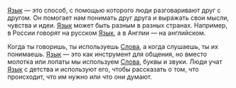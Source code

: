 [Язык](language.md) — это способ, с помощью которого люди разговаривают друг с другом. Он помогает нам понимать друг друга и выражать свои мысли, чувства и идеи. [Язык](language.md) может быть разным в разных странах. Например, в России говорят на русском [Язык](language.md), а в Англии — на английском.

Когда ты говоришь, ты используешь [Слова](words.md), а когда слушаешь, ты их понимаешь. [Язык](language.md) — это как инструмент для общения, но вместо молотка или лопаты мы используем [Слова](words.md), буквы и звуки. Люди учат [Язык](language.md) с детства и используют его, чтобы рассказать о том, что происходит, что им нужно или что они думают.